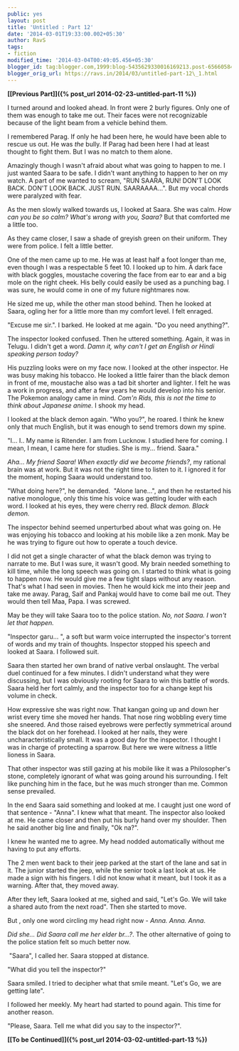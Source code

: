 ```yaml
---
public: yes
layout: post
title: 'Untitled : Part 12'
date: '2014-03-01T19:33:00.002+05:30'
author: RavS
tags: 
- fiction
modified_time: '2014-03-04T00:49:05.456+05:30' 
blogger_id: tag:blogger.com,1999:blog-5435629330016169213.post-656605846890697190 
blogger_orig_url: https://ravs.in/2014/03/untitled-part-12\_1.html
---
```


**[\[Previous Part\]]({% post_url 2014-02-23-untitled-part-11 %})**  
  
I turned around and looked ahead. In front were 2 burly figures. Only one of them was enough to take me out. Their faces were not recognizable because of the light beam from a vehicle behind them.

  

I remembered Parag. If only he had been here, he would have been able to rescue us out. He was _the_ bully. If Parag had been here I had at least thought to fight them. But I was no match to them alone.  
  
Amazingly though I wasn't afraid about what was going to happen to me. I just wanted Saara to be safe. I didn't want anything to happen to her on my watch. A part of me wanted to scream, "RUN SAARA, RUN! DON'T LOOK BACK. DON'T LOOK BACK. JUST RUN. SAARAAAA...". But my vocal chords were paralyzed with fear.

  

As the men slowly walked towards us, I looked at Saara. She was calm. _How can you be so calm? What's wrong with you, Saara?_ But that comforted me a little too. 

  

As they came closer, I saw a shade of greyish green on their uniform. They were from police. I felt a little better. 

  

One of the men came up to me. He was at least half a foot longer than me, even though I was a respectable 5 feet 10. I looked up to him. A dark face with black goggles, moustache covering the face from ear to ear and a big mole on the right cheek. His belly could easily be used as a punching bag. I was sure, he would come in one of my future nightmares now. 

  

He sized me up, while the other man stood behind. Then he looked at Saara, ogling her for a little more than my comfort level. I felt enraged.

  

"Excuse me sir.". I barked. He looked at me again. "Do you need anything?".

  

The inspector looked confused. Then he uttered something. Again, it was in Telugu. I didn't get a word. _Damn it, why can't I get an English or Hindi speaking person today?_

  

His puzzling looks were on my face now. I looked at the other inspector. He was busy making his tobacco. He looked a little fairer than the black demon in front of me, moustache also was a tad bit shorter and lighter. I felt he was a work in progress, and after a few years he would develop into his senior. The Pokemon analogy came in mind. _Com'n Rids, this is not the time to think about Japanese anime._ I shook my head. 

  

I looked at the black demon again. "Who you?", he roared. I think he knew only that much English, but it was enough to send tremors down my spine. 

  

"I... I.. My name is Ritender. I am from Lucknow. I studied here for coming. I mean, I mean, I came here for studies. She is my... friend. Saara."

  

_Aha... My friend Saara! When exactly did we become friends?_, my rational brain was at work. But it was not the right time to listen to it. I ignored it for the moment, hoping Saara would understand too.

  

"What doing here?", he demanded.  "Alone lane...", and then he restarted his native monologue, only this time his voice was getting louder with each word. I looked at his eyes, they were cherry red. _Black demon. Black demon._

  

The inspector behind seemed unperturbed about what was going on. He was enjoying his tobacco and looking at his mobile like a zen monk. May be he was trying to figure out how to operate a touch device.

  

I did not get a single character of what the black demon was trying to narrate to me. But I was sure, it wasn't good. My brain needed something to kill time, while the long speech was going on. I started to think what is going to happen now. He would give me a few tight slaps without any reason. That's what I had seen in movies. Then he would kick me into their jeep and take me away. Parag, Saif and Pankaj would have to come bail me out. They would then tell Maa, Papa. I was screwed. 

  

May be they will take Saara too to the police station. _No, not Saara. I won't let that happen._ 

  

"Inspector garu... ", a soft but warm voice interrupted the inspector's torrent of words and my train of thoughts. Inspector stopped his speech and looked at Saara. I followed suit. 

  

Saara then started her own brand of native verbal onslaught. The verbal duel continued for a few minutes. I didn't understand what they were discussing, but I was obviously rooting for Saara to win this battle of words. Saara held her fort calmly, and the inspector too for a change kept his volume in check.  
  
How expressive she was right now. That kangan going up and down her wrist every time she moved her hands. That nose ring wobbling every time she sneered. And those raised eyebrows were perfectly symmetrical around the black dot on her forehead. I looked at her nails, they were uncharacteristically small. It was a good day for the inspector. I thought I was in charge of protecting a sparrow. But here we were witness a little lioness in Saara.  
  
That other inspector was still gazing at his mobile like it was a Philosopher's stone, completely ignorant of what was going around his surrounding. I felt like punching him in the face, but he was much stronger than me. Common sense prevailed.  
  
In the end Saara said something and looked at me. I caught just one word of that sentence - "Anna". I knew what that meant. The inspector also looked at me. He came closer and then put his burly hand over my shoulder. Then he said another big line and finally, "Ok na?".

  

I knew he wanted me to agree. My head nodded automatically without me having to put any efforts.

  

The 2 men went back to their jeep parked at the start of the lane and sat in it. The junior started the jeep, while the senior took a last look at us. He made a sign with his fingers. I did not know what it meant, but I took it as a warning. After that, they moved away.

  

After they left, Saara looked at me, sighed and said, "Let's Go. We will take a shared auto from the next road". Then she started to move.

  

But , only one word circling my head right now - _Anna. Anna. Anna_.

  

_Did she... Did Saara call me her elder br...?_. The other alternative of going to the police station felt so much better now.

  

 "Saara", I called her. Saara stopped at distance.

  

"What did you tell the inspector?"

  

Saara smiled. I tried to decipher what that smile meant. "Let's Go, we are getting late".

  

I followed her meekly. My heart had started to pound again. This time for another reason.

  

"Please, Saara. Tell me what did you say to the inspector?".  
  
**[\[To be Continued\]]({% post_url 2014-03-02-untitled-part-13 %})**
